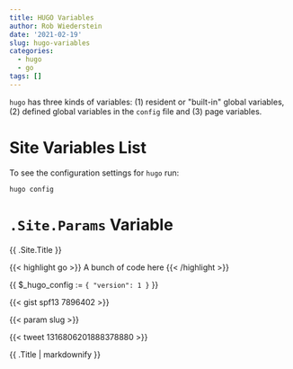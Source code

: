 ```yaml
---
title: HUGO Variables
author: Rob Wiederstein
date: '2021-02-19'
slug: hugo-variables
categories:
  - hugo
  - go
tags: []
---
```


`hugo` has three kinds of variables:  (1) resident or "built-in" global variables, (2) defined global variables in the `config` file and (3) page variables.

# Site Variables List

To see the configuration settings for `hugo` run:

```
hugo config
```


# `.Site.Params` Variable




<p>{{ .Site.Title }}</p>

{{< highlight go >}} A bunch of code here {{< /highlight >}}


{{ $_hugo_config := `{ "version": 1 }` }}

{{< gist spf13 7896402 >}}

{{< param slug >}}

{{< tweet 1316806201888378880 >}}

{{ .Title | markdownify }}
